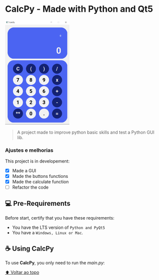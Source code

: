 # __CalcPy - Made with Python and Qt5__

<img src="./src/example_image.png"  width="210" margin="20px" alt="exemplo imagem">

> A project made to improve python basic skills and test a Python GUI lib.

### Ajustes e melhorias

This project is in developement:

- [x] Made a GUI
- [x] Made the buttons functions
- [x] Made the calculate function
- [ ] Refactor the code

## 💻 Pre-Requirements

Before start, certify that you have these requirements:
* You have the LTS version of `Python and PyQt5`
* You have a  `Windows, Linux or Mac`.

## ☕ Using CalcPy

To use __CalcPy__, you only need to run the _main.py_:

[⬆ Voltar ao topo](#nome-do-projeto)<br>